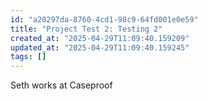 ```yaml
---
id: "a20297da-8760-4cd1-98c9-64fd001e0e59"
title: "Project Test 2: Testing 2"
created_at: "2025-04-29T11:09:40.159209"
updated_at: "2025-04-29T11:09:40.159245"
tags: []
---
```


Seth works at Caseproof